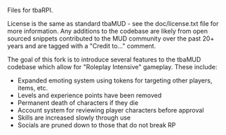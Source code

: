Files for tbaRPI.

License is the same as standard tbaMUD - see the
doc/license.txt file for more information.  Any additions to the codebase are
likely from open sourced snippets contributed to the MUD community over the
past 20+ years and are tagged with a "Credit to..." comment.

The goal of this fork is to introduce several features to the tbaMUD codebase
which allow for "Roleplay Intensive" gameplay.  These include:

* Expanded emoting system using tokens for targeting other players, items, etc.
* Levels and experience points have been removed
* Permanent death of characters if they die
* Account system for reviewing player characters before approval
* Skills are increased slowly through use
* Socials are pruned down to those that do not break RP
